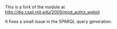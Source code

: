 This is a fork of the module at http://dig.csail.mit.edu/2009/mod_authz_webid

It fixes a small issue in the SPARQL query generation.
